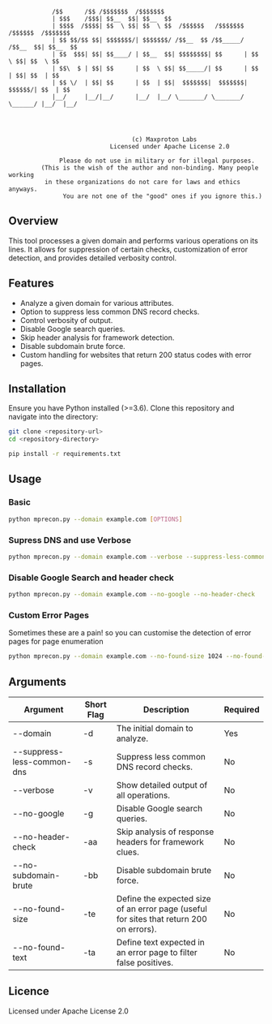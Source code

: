 ```
            /$$      /$$ /$$$$$$$  /$$$$$$$                                         
            | $$$    /$$$| $$__  $$| $$__  $$                                        
            | $$$$  /$$$$| $$  \ $$| $$  \ $$  /$$$$$$   /$$$$$$$  /$$$$$$  /$$$$$$$ 
            | $$ $$/$$ $$| $$$$$$$/| $$$$$$$/ /$$__  $$ /$$_____/ /$$__  $$| $$__  $$
            | $$  $$$| $$| $$____/ | $$__  $$| $$$$$$$$| $$      | $$  \ $$| $$  \ $$
            | $$\  $ | $$| $$      | $$  \ $$| $$_____/| $$      | $$  | $$| $$  | $$
            | $$ \/  | $$| $$      | $$  | $$|  $$$$$$$|  $$$$$$$|  $$$$$$/| $$  | $$
            |__/     |__/|__/      |__/  |__/ \_______/ \_______/ \______/ |__/  |__/
                                                                         
                                                                         
                                                                         

                                  (c) Maxproton Labs
                            Licensed under Apache License 2.0

              Please do not use in military or for illegal purposes.
         (This is the wish of the author and non-binding. Many people working
          in these organizations do not care for laws and ethics anyways.
               You are not one of the "good" ones if you ignore this.)
```

## Overview

This tool processes a given domain and performs various operations on its lines. It allows for suppression of certain checks, customization of error detection, and provides detailed verbosity control.

## Features

- Analyze a given domain for various attributes.
- Option to suppress less common DNS record checks.
- Control verbosity of output.
- Disable Google search queries.
- Skip header analysis for framework detection.
- Disable subdomain brute force.
- Custom handling for websites that return 200 status codes with error pages.

## Installation

Ensure you have Python installed (>=3.6). Clone this repository and navigate into the directory:

```bash
git clone <repository-url>
cd <repository-directory>

pip install -r requirements.txt
```
## Usage
### Basic
```bash
python mprecon.py --domain example.com [OPTIONS]
```
### Supress DNS and use Verbose
```bash
python mprecon.py --domain example.com --verbose --suppress-less-common-dns
```
### Disable Google Search and header check
```bash
python mprecon.py --domain example.com --no-google --no-header-check
```
### Custom Error Pages 
Sometimes these are a pain! so you can customise the detection of error pages for page enumeration
```bash
python mprecon.py --domain example.com --no-found-size 1024 --no-found-text "Error occurred"
```

## Arguments

| Argument                    | Short Flag | Description                                                                 | Required |
|-----------------------------|------------|-----------------------------------------------------------------------------|----------|
| --domain                    | -d         | The initial domain to analyze.                                               | Yes      |
| --suppress-less-common-dns   | -s         | Suppress less common DNS record checks.                                      | No       |
| --verbose                   | -v         | Show detailed output of all operations.                                      | No       |
| --no-google                 | -g         | Disable Google search queries.                                               | No       |
| --no-header-check           | -aa        | Skip analysis of response headers for framework clues.                       | No       |
| --no-subdomain-brute        | -bb        | Disable subdomain brute force.                                               | No       |
| --no-found-size             | -te        | Define the expected size of an error page (useful for sites that return 200 on errors). | No       |
| --no-found-text             | -ta        | Define text expected in an error page to filter false positives.             | No       |

## Licence
Licensed under Apache License 2.0